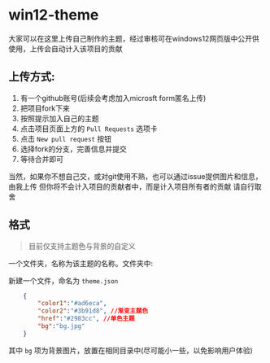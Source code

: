 # win12-theme

大家可以在这里上传自己制作的主题，经过审核可在windows12网页版中公开供使用，上传会自动计入该项目的贡献

## 上传方式:

1. 有一个github账号(后续会考虑加入microsft form匿名上传)
2. 把项目fork下来
3. 按照提示加入自己的主题
4. 点击项目页面上方的 `Pull Requests` 选项卡
5. 点击 `New pull request` 按钮
6. 选择fork的分支，完善信息并提交
7. 等待合并即可

当然，如果你不想自己交，或对git使用不熟，也可以通过issue提供图片和信息，由我上传
但你将不会计入项目的贡献者中，而是计入项目所有者的贡献
请自行取舍

## 格式

> 目前仅支持主题色与背景的自定义

一个文件夹，名称为该主题的名称。文件夹中:

新建一个文件，命名为 `theme.json`
```json
    {
        "color1":"#ad6eca",
        "color2":"#3b91d8", //渐变主题色
        "href":"#2983cc", //单色主题
        "bg":"bg.jpg"
    }
```

其中 `bg` 项为背景图片，放置在相同目录中(尽可能小一些，以免影响用户体验)
